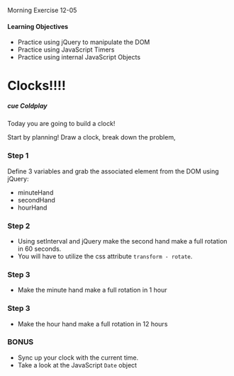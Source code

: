 Morning Exercise 12-05

#### Learning Objectives
- Practice using jQuery to manipulate the DOM
- Practice using JavaScript Timers
- Practice using internal JavaScript Objects

# Clocks!!!!
##### cue Coldplay

Today you are going to build a clock!

Start by planning! Draw a clock, break down the problem,

### Step 1
Define 3 variables and grab the associated element from the DOM using jQuery:
- minuteHand
- secondHand
- hourHand

### Step 2
- Using setInterval and jQuery make the second hand make a full rotation in 60 seconds.
- You will have to utilize the css attribute `transform - rotate`.

### Step 3
- Make the minute hand make a full rotation in 1 hour

### Step 3
- Make the hour hand make a full rotation in 12 hours

### BONUS
- Sync up your clock with the current time.
- Take a look at the JavaScript `Date` object
